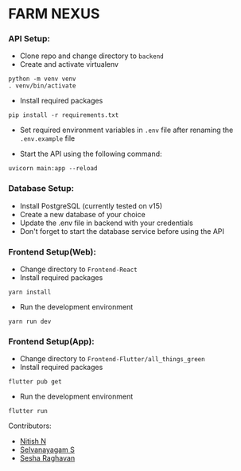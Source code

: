 # FARM NEXUS

### API Setup:
- Clone repo and change directory to `backend`
- Create and activate virtualenv
```
python -m venv venv
. venv/bin/activate
```
- Install required packages
```
pip install -r requirements.txt
```
- Set required environment variables in `.env` file after renaming the `.env.example` file

- Start the API using the following command:
```
uvicorn main:app --reload
```

### Database Setup:
- Install PostgreSQL (currently tested on v15)
- Create a new database of your choice
- Update the .env file in backend with your credentials
- Don't forget to start the database service before using the API

### Frontend Setup(Web):
- Change directory to `Frontend-React`
- Install required packages
```
yarn install
```
- Run the development environment
```
yarn run dev
```

### Frontend Setup(App):
- Change directory to `Frontend-Flutter/all_things_green`
- Install required packages
```
flutter pub get
```
- Run the development environment
```
flutter run
```
Contributors:
- [Nitish N](https://github.com/DonWick32)
- [Selvanayagam S](https://github.com/S-Selvanayagam)
- [Sesha Raghavan](https://github.com/Sesha-2804)
